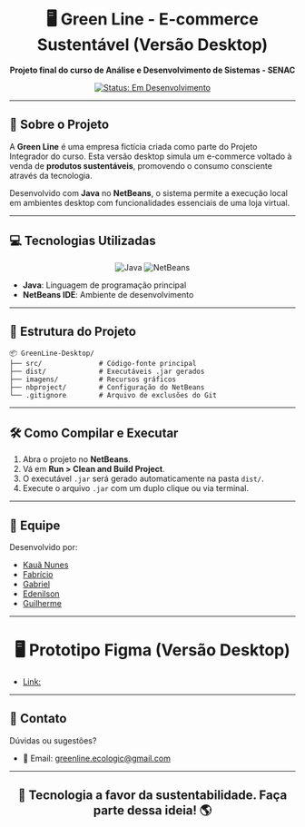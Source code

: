 
<h1 align="center">🖥️ Green Line - E-commerce Sustentável (Versão Desktop)</h1>

<p align="center">
  <strong>Projeto final do curso de Análise e Desenvolvimento de Sistemas - SENAC</strong>
</p>

<p align="center">
  <a href="#"><img src="https://img.shields.io/badge/Status-Em%20Desenvolvimento-FFA500?style=flat-square" alt="Status: Em Desenvolvimento"></a>
</p>

---

## 📖 Sobre o Projeto

A **Green Line** é uma empresa fictícia criada como parte do Projeto Integrador do curso. Esta versão desktop simula um e-commerce voltado à venda de **produtos sustentáveis**, promovendo o consumo consciente através da tecnologia.

Desenvolvido com **Java** no **NetBeans**, o sistema permite a execução local em ambientes desktop com funcionalidades essenciais de uma loja virtual.

---

## 💻 Tecnologias Utilizadas

<p align="center">
  <img src="https://img.shields.io/badge/Java-007396?style=flat-square&logo=java&logoColor=white" alt="Java">
  <img src="https://img.shields.io/badge/NetBeans-1B6AC6?style=flat-square&logo=apache-netbeans-ide&logoColor=white" alt="NetBeans">
</p>

- **Java**: Linguagem de programação principal
- **NetBeans IDE**: Ambiente de desenvolvimento

---

## 📁 Estrutura do Projeto

```
📦 GreenLine-Desktop/
├── src/              # Código-fonte principal
├── dist/             # Executáveis .jar gerados
├── imagens/          # Recursos gráficos
├── nbproject/        # Configuração do NetBeans
└── .gitignore        # Arquivo de exclusões do Git
```

---

## 🛠️ Como Compilar e Executar

1. Abra o projeto no **NetBeans**.
2. Vá em **Run > Clean and Build Project**.
3. O executável `.jar` será gerado automaticamente na pasta `dist/`.
4. Execute o arquivo `.jar` com um duplo clique ou via terminal.

---

## 👥 Equipe

Desenvolvido por:

- [Kauã Nunes](https://github.com/KauaNca)  
- [Fabrício](https://github.com/fabricioribdev)
- [Gabriel](https://github.com/gabriel-reiss)
- [Edenilson](https://github.com/Edenilson-Nascimento) 
- [Guilherme](https://github.com/soaresCP)  

---

<h1 align="center">🖥️ Prototipo Figma (Versão Desktop)</h1>

- [Link:](https://www.figma.com/design/7GGlS8aUe45ODwhU3OIHsW/WEB?node-id=0-1&t=Y4zD0nFJw6IsX1zh-1)  

---

## 📧 Contato

Dúvidas ou sugestões?

- 📩 Email: [greenline.ecologic@gmail.com](mailto:greenline.ecologic@gmail.com)

---

<h2 align="center">🌱 Tecnologia a favor da sustentabilidade. Faça parte dessa ideia! 🌎</h2>

